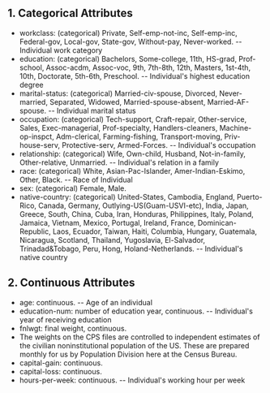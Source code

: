 ## 1. Categorical Attributes

- workclass: (categorical) Private, Self-emp-not-inc, Self-emp-inc, Federal-gov, Local-gov, State-gov, Without-pay, Never-worked.
-- Individual work category
- education: (categorical) Bachelors, Some-college, 11th, HS-grad, Prof-school, Assoc-acdm, Assoc-voc, 9th, 7th-8th, 12th, Masters, 1st-4th, 10th, Doctorate, 5th-6th, Preschool.
-- Individual's highest education degree
- marital-status: (categorical) Married-civ-spouse, Divorced, Never-married, Separated, Widowed, Married-spouse-absent, Married-AF-spouse.
-- Individual marital status
- occupation: (categorical) Tech-support, Craft-repair, Other-service, Sales, Exec-managerial, Prof-specialty, Handlers-cleaners, Machine-op-inspct, Adm-clerical, Farming-fishing, Transport-moving, Priv-house-serv, Protective-serv, Armed-Forces.
-- Individual's occupation
- relationship: (categorical) Wife, Own-child, Husband, Not-in-family, Other-relative, Unmarried.
-- Individual's relation in a family
- race: (categorical) White, Asian-Pac-Islander, Amer-Indian-Eskimo, Other, Black.
-- Race of Individual
- sex: (categorical) Female, Male.
- native-country: (categorical) United-States, Cambodia, England, Puerto-Rico, Canada, Germany, Outlying-US(Guam-USVI-etc), India, Japan, Greece, South, China, Cuba, Iran, Honduras, Philippines, Italy, Poland, Jamaica, Vietnam, Mexico, Portugal, Ireland, France, Dominican-Republic, Laos, Ecuador, Taiwan, Haiti, Columbia, Hungary, Guatemala, Nicaragua, Scotland, Thailand, Yugoslavia, El-Salvador, Trinadad&Tobago, Peru, Hong, Holand-Netherlands.
-- Individual's native country

## 2. Continuous Attributes

- age: continuous.
-- Age of an individual
- education-num: number of education year, continuous.
-- Individual's year of receiving education
- fnlwgt: final weight, continuous.
- The weights on the CPS files are controlled to independent estimates of the civilian noninstitutional population of the US. These are prepared monthly for us by Population Division here at the Census Bureau.
- capital-gain: continuous.
- capital-loss: continuous.
- hours-per-week: continuous.
-- Individual's working hour per week